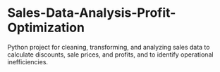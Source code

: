 # Sales-Data-Analysis-Profit-Optimization
Python project for cleaning, transforming, and analyzing sales data to calculate discounts, sale prices, and profits, and to identify operational inefficiencies.
